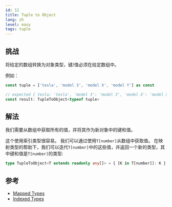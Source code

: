 ```yaml
---
id: 11
title: Tuple to Object
lang: zh
level: easy
tags: tuple
---
```


## 挑战

将给定的数组转换为对象类型，键/值必须在给定数组中。

例如：

```ts
const tuple = ['tesla', 'model 3', 'model X', 'model Y'] as const

// expected { tesla: 'tesla', 'model 3': 'model 3', 'model X': 'model X', 'model Y': 'model Y'}
const result: TupleToObject<typeof tuple>
```

## 解法

我们需要从数组中获取所有的值，并将其作为新对象中的键和值。

这个使用索引类型很容易。
我们可以通过使用`T[number]`从数组中获取值。
在映射类型的帮助下，我们可以迭代`T[number]`中的这些值，并返回一个新的类型，其中键和值是`T[number]`的类型:

```ts
type TupleToObject<T extends readonly any[]> = { [K in T[number]]: K }
```

## 参考

- [Mapped Types](https://www.typescriptlang.org/docs/handbook/2/mapped-types.html)
- [Indexed Types](https://www.typescriptlang.org/docs/handbook/2/indexed-access-types.html)
